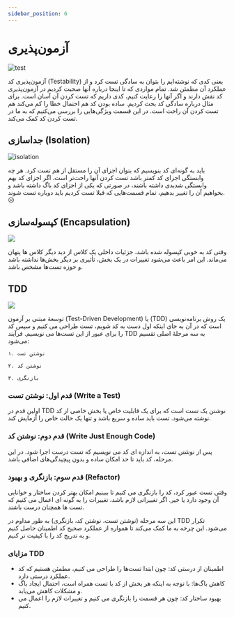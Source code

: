 ```yaml
---
sidebar_position: 6
---
```


# آزمون‌پذیری

![test](https://lh3.googleusercontent.com/9dFoNEVq2q-tsRRX47L-HJ16UL37mglvT-b6FC2_yn4FvivdI5jJYUjjnjEaN33cY4XlLoH-cH7XSwSM8QcoI-ypEiolVWqqL7neM8QsgPEffY2X4dzsJKl5Qvt3wNID5wt8Yty7fi1ljDfkFwZd5ZU)

آزمون‌پذیری کد (Testability) یعنی کدی که نوشته‌ایم را بتوان به سادگی تست کرد و از عملکرد آن مطمئن شد. تمام مواردی که تا اینجا درباره آنها صحبت کردیم در آزمون‌پذیری کد نقش دارند و اگر آنها را رعایت کنیم، کدی داریم که تست کردن آن آسان است. برای مثال درباره سادگی کد بحث کردیم. ساده بودن کد هم احتمال خطا را کم می‌کند هم تست کردن آن راحت است.
در این قسمت ویژگی‌هایی را بررسی می‌کنیم که به ما در تست کردن کد کمک می‌کند.

## جداسازی (Isolation)

![isolation](https://insights.sei.cmu.edu/media/images/Figure_3.max-1280x720.format-webp.webp)

باید به گونه‌ای کد بنویسیم که بتوان اجزای آن را مستقل از هم تست کرد. هر چه وابستگی اجزای کد کمتر باشد تست کردن آنها راحت‌تر است. اگر اجزای کد بهم وابستگی شدیدی داشته باشند، در صورتی که یکی از اجزای کد باگ داشته باشد و بخواهیم آن را تغییر بدهیم، تمام قسمت‌هایی که قبلا تست کردیم باید دوباره تست شوند. ☹

## کپسوله‌سازی (Encapsulation)

![](https://xperti.io/wp-content/uploads/2023/08/xblog-Encapsulation.png)

وقتی کد به خوبی کپسوله شده باشد، جزئیات داخلی یک کلاس از دید دیگر کلاس ها پنهان می‌ماند. این امر باعث می‌شود تغییرات در یک بخش، تأثیری بر دیگر بخش‌ها نداشته باشد و حوزه تست‌ها مشخص باشد. 

## TDD

![](https://python-tdd.readthedocs.io/en/latest/_images/tdd.png)

توسعهٔ مبتنی بر آزمون (Test-Driven Development) یا (TDD)  یک روش برنامه‌نویسی است که در آن به جای اینکه اول دست به کد شویم، تست طراحی می کنیم و سپس کد را برای عبور از این تست‌ها می نویسیم. فرآیند  TDD به سه مرحلهٔ اصلی تقسیم می‌شود: 

    ۱. نوشتن تست

    ۲. نوشتن کد

    ۳. بازنگری

### قدم اول: نوشتن تست (Write a Test)
اولین قدم در TDD نوشتن یک تست است که برای یک قابلیت خاص یا بخش خاصی از کد نوشته می‌شود. تست باید ساده و سریع باشد و تنها یک حالت خاص را آزمایش کند.

### قدم دوم: نوشتن کد (Write Just Enough Code)
پس از نوشتن تست، به اندازه ای کد می نویسیم که تست درست اجرا شود. در این مرحله، کد باید تا حد امکان ساده و بدون پیچیدگی‌های اضافی باشد.

### قدم سوم: بازنگری و بهبود (Refactor)
وقتی تست عبور کرد، کد را بازنگری می کنیم تا ببینیم امکان بهتر کردن ساختار و خوانایی آن وجود دارد یا خیر. اگر تغییراتی لازم باشد، تغییرات را به گونه ای اعمال می کنیم که تست ها همچنان درست باشند.

این سه مرحله (نوشتن تست، نوشتن کد، بازنگری) به طور مداوم در TDD تکرار می‌شود. این چرخه به ما کمک می‌کند تا همواره از عملکرد صحیح کد اطمینان حاصل کنیم و به تدریج کد را با کیفیت تر کنیم.

### مزایای TDD
* اطمینان از درستی کد: چون ابتدا تست‌ها را طراحی می کنیم، مطمئن هستیم که کد عملکرد درستی دارد.
* کاهش باگ‌ها: با توجه به اینکه هر بخش از کد با تست همراه است، احتمال ایجاد باگ و مشکلات کاهش می‌یابد.
* بهبود ساختار کد:  چون هر قسمت را بازنگری می کنیم و تغییرات لازم را اعمال می کنیم.